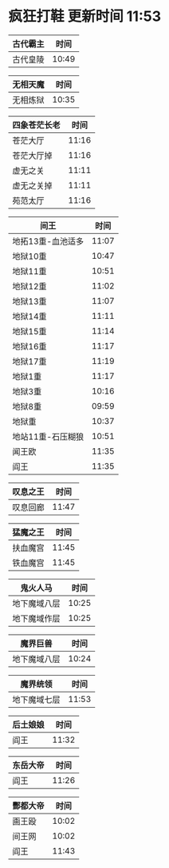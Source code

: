 # 疯狂打鞋 更新时间 11:53

| 古代霸主   | 时间    |
|--------|-------|
| 古代皇陵 | 10:49 |

| 无相天魔   | 时间    |
|--------|-------|
| 无相炼狱 | 10:35 |

| 四象苍茫长老   | 时间    |
|--------|-------|
| 苍茫大厅 | 11:16 |
| 苍茫大厅掉 | 11:16 |
| 虚无之关 | 11:11 |
| 虚无之关掉 | 11:11 |
| 苑范太厅 | 11:16 |

| 间王   | 时间    |
|--------|-------|
| 地拓13重-血池适多 | 11:07 |
| 地狱10重 | 10:47 |
| 地狱11重 | 10:51 |
| 地狱12重 | 11:02 |
| 地狱13重 | 11:07 |
| 地狱14重 | 11:11 |
| 地狱15重 | 11:14 |
| 地狱16重 | 11:17 |
| 地狱17重 | 11:19 |
| 地狱1重 | 11:17 |
| 地狱3重 | 10:16 |
| 地狱8重 | 09:59 |
| 地狱重 | 10:37 |
| 地站11重-石压糊狼 | 10:51 |
| 闻王欧 | 11:35 |
| 阎王 | 11:35 |

| 叹息之王   | 时间    |
|--------|-------|
| 叹息回廊 | 11:47 |

| 猛魔之王   | 时间    |
|--------|-------|
| 扶血魔宫 | 11:45 |
| 铁血魔宫 | 11:45 |

| 鬼火人马   | 时间    |
|--------|-------|
| 地下魔域八层 | 10:25 |
| 地下魔域作层 | 10:25 |

| 魔界巨兽   | 时间    |
|--------|-------|
| 地下魔域八层 | 10:24 |

| 魔界统领   | 时间    |
|--------|-------|
| 地下魔域七层 | 11:53 |

| 后土娘娘   | 时间    |
|--------|-------|
| 阎王 | 11:32 |

| 东岳大帝   | 时间    |
|--------|-------|
| 阎王 | 11:26 |

| 酆都大帝   | 时间    |
|--------|-------|
| 画王殴 | 10:02 |
| 间王网 | 10:02 |
| 阎王 | 11:43 |